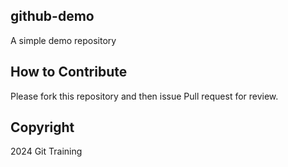 
## github-demo
A simple demo repository 

## How to Contribute
Please fork this repository and then issue Pull request for review.

## Copyright
2024 Git Training